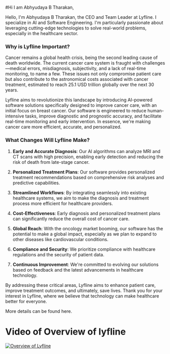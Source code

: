 
#Hi I am Abhyudaya B Tharakan, 

Hello, I'm Abhyudaya B Tharakan, the CEO and Team Leader at Lyfline. I specialize in AI and Software Engineering. I'm particularly passionate about leveraging cutting-edge technologies to solve real-world problems, especially in the healthcare sector.

### Why is Lyfline Important?

Cancer remains a global health crisis, being the second leading cause of death worldwide. The current cancer care system is fraught with challenges—medical errors, misdiagnosis, subjectivity, and a lack of real-time monitoring, to name a few. These issues not only compromise patient care but also contribute to the astronomical costs associated with cancer treatment, estimated to reach 25.1 USD trillion globally over the next 30 years.

Lyfline aims to revolutionize this landscape by introducing AI-powered software solutions specifically designed to improve cancer care, with an initial focus on breast cancer. Our software is engineered to reduce human-intensive tasks, improve diagnostic and prognostic accuracy, and facilitate real-time monitoring and early intervention. In essence, we're making cancer care more efficient, accurate, and personalized.

### What Changes Will Lyfline Make?

1. **Early and Accurate Diagnosis**: Our AI algorithms can analyze MRI and CT scans with high precision, enabling early detection and reducing the risk of death from late-stage cancer.

2. **Personalized Treatment Plans**: Our software provides personalized treatment recommendations based on comprehensive risk analyses and predictive capabilities.

3. **Streamlined Workflows**: By integrating seamlessly into existing healthcare systems, we aim to make the diagnosis and treatment process more efficient for healthcare providers.

4. **Cost-Effectiveness**: Early diagnosis and personalized treatment plans can significantly reduce the overall cost of cancer care.

5. **Global Reach**: With the oncology market booming, our software has the potential to make a global impact, especially as we plan to expand to other diseases like cardiovascular conditions.

6. **Compliance and Security**: We prioritize compliance with healthcare regulations and the security of patient data.

7. **Continuous Improvement**: We're committed to evolving our solutions based on feedback and the latest advancements in healthcare technology.

By addressing these critical areas, Lyfline aims to enhance patient care, improve treatment outcomes, and ultimately, save lives. Thank you for your interest in Lyfline, where we believe that technology can make healthcare better for everyone.

More details can be found here. 

# Video of Overview of lyfline

[![Overview of Lyfline](https://img.youtube.com/vi/toX4TJbgJLE/0.jpg)](https://www.youtube.com/embed/toX4TJbgJLE)



